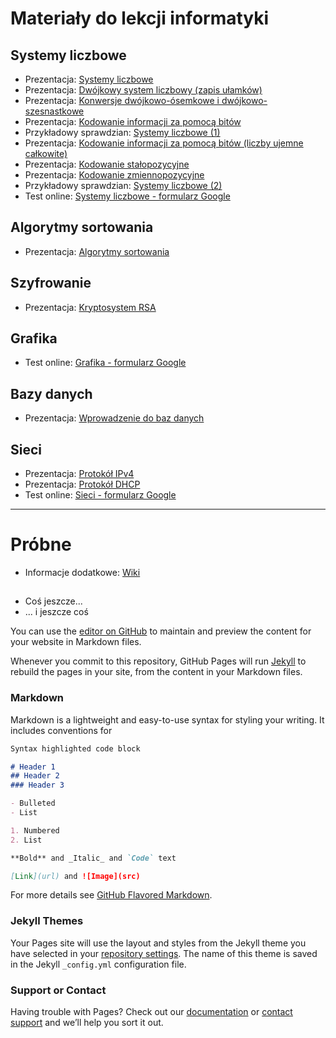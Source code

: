 # Materiały do lekcji informatyki
## Systemy liczbowe
- Prezentacja: [Systemy liczbowe](https://drive.google.com/open?id=1U-3IWsTRZxTTlMOsjQwx0-V7YMI2AMMX)
- Prezentacja: [Dwójkowy system liczbowy (zapis ułamków)](https://drive.google.com/open?id=1CzOq86gWcx2uxo-lZXP8Six42rnOn0fm)
- Prezentacja: [Konwersje dwójkowo-ósemkowe i dwójkowo-szesnastkowe](https://drive.google.com/open?id=1ASsq7vyv6MYZcomoTGOdAUYXy4H5mZxN)
- Prezentacja: [Kodowanie informacji za pomocą bitów](https://drive.google.com/open?id=1ZQMOYoVGtZs3pCF6zK_KGT9V8ByZVUFP)
- Przykładowy sprawdzian: [Systemy liczbowe (1)](https://drive.google.com/open?id=1JeiptaZcCld2DrkeTVtpRBDJpH0idJW-)
- Prezentacja: [Kodowanie informacji za pomocą bitów (liczby ujemne całkowite)](https://drive.google.com/open?id=1FwC9IDziKZdwrlf9_z_FR-ZL2YvLgCwe)
- Prezentacja: [Kodowanie stałopozycyjne](https://drive.google.com/open?id=1sKcnfDFN_dSJ82rCP_xZ_ymd-u-8gCmn)
- Prezentacja: [Kodowanie zmiennopozycyjne](https://drive.google.com/open?id=1DV5JZO9WUtFFyb6jLnM4se4S5PXzP8Xj)
- Przykładowy sprawdzian: [Systemy liczbowe (2)](https://drive.google.com/open?id=1Ez3OUxenp32afi1aZFfEt_tPEkSGKHYa)
- Test online: [Systemy liczbowe - formularz Google](https://docs.google.com/forms/d/e/1FAIpQLScC0M9gGaUzCvBqKlHsAJUxxCC4iVkgG-DNP6LuOJIVXdZ-eQ/viewform)

## Algorytmy sortowania
- Prezentacja: [Algorytmy sortowania](https://drive.google.com/open?id=1EDHHlcbgPt7zgNmXWqIfwGSTrusp4UC9)

## Szyfrowanie
- Prezentacja: [Kryptosystem RSA](https://drive.google.com/open?id=1HsEx3QE_aDMsDxhZjIkP5dHUc0ncQVAv)

## Grafika
- Test online: [Grafika - formularz Google](https://docs.google.com/forms/d/e/1FAIpQLSfSjMBI29ODUjXVuPP2qHrrPHDN3S8KWpYnuzM6KunYLqI2wA/viewform)

## Bazy danych

- Prezentacja: [Wprowadzenie do baz danych](https://drive.google.com/open?id=1-z2yrPayvkLZEFIjm3EQ9WlzT0IKc-RG)

## Sieci
- Prezentacja: [Protokół IPv4](https://drive.google.com/open?id=13DlQhPV3DfIKe8Hu1K6YIXaPiOcwFQ-F)
- Prezentacja: [Protokół DHCP](https://drive.google.com/open?id=1RjSWPO2CeciHeHmm-OvfyIhh83oGOec1)
- Test online: [Sieci - formularz Google](https://docs.google.com/forms/d/e/1FAIpQLSd3klROn64xTdtO4UXldqzBUbJNuJ4qQYbxOHYvd_hGrXTssA/viewform)  


---
# Próbne

- Informacje dodatkowe: [Wiki](https://github.com/marcinstapor/marcinstapor.github.io.wiki.git)

## 

- Coś jeszcze...
- ... i jeszcze coś

You can use the [editor on GitHub](https://github.com/marcinstapor/marcinstapor.github.io/edit/master/index.md) to maintain and preview the content for your website in Markdown files.

Whenever you commit to this repository, GitHub Pages will run [Jekyll](https://jekyllrb.com/) to rebuild the pages in your site, from the content in your Markdown files.

### Markdown

Markdown is a lightweight and easy-to-use syntax for styling your writing. It includes conventions for

```markdown
Syntax highlighted code block

# Header 1
## Header 2
### Header 3

- Bulleted
- List

1. Numbered
2. List

**Bold** and _Italic_ and `Code` text

[Link](url) and ![Image](src)
```

For more details see [GitHub Flavored Markdown](https://guides.github.com/features/mastering-markdown/).

### Jekyll Themes

Your Pages site will use the layout and styles from the Jekyll theme you have selected in your [repository settings](https://github.com/marcinstapor/marcinstapor.github.io/settings). The name of this theme is saved in the Jekyll `_config.yml` configuration file.

### Support or Contact

Having trouble with Pages? Check out our [documentation](https://help.github.com/categories/github-pages-basics/) or [contact support](https://github.com/contact) and we’ll help you sort it out.
